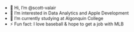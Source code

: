 - 👋 Hi, I’m @scott-valair
- 👀 I’m interested in Data Analytics and Apple Development 
- 🌱 I’m currently studying at Algonquin College
- ⚡ Fun fact: I love baseball & hope to get a job with MLB

<!---
scott-valair/scott-valair is a ✨ special ✨ repository because its `README.md` (this file) appears on your GitHub profile.
You can click the Preview link to take a look at your changes.
--->
